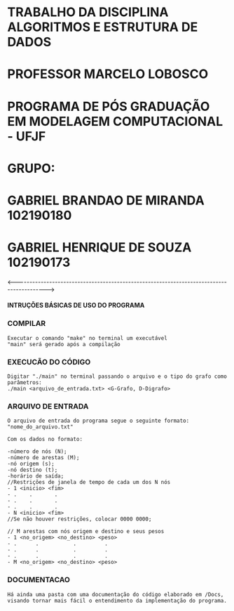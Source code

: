# TRABALHO DA DISCIPLINA ALGORITMOS E ESTRUTURA DE DADOS
# PROFESSOR MARCELO LOBOSCO
# PROGRAMA DE PÓS GRADUAÇÃO EM MODELAGEM COMPUTACIONAL - UFJF
# GRUPO:
# GABRIEL BRANDAO DE MIRANDA 102190180
# GABRIEL HENRIQUE DE SOUZA 102190173

<----------------------------------------------------------------------------------------->

#### INTRUÇÕES BÁSICAS DE USO DO PROGRAMA ####

### COMPILAR ###
	Executar o comando "make" no terminal um executável
	"main" será gerado após a compilação

### EXECUCÃO DO CÓDIGO ###
	Digitar "./main" no terminal passando o arquivo e o tipo do grafo como parâmetros:
	./main <arquivo_de_entrada.txt> <G-Grafo, D-Digrafo>

### ARQUIVO DE ENTRADA ###
	O arquivo de entrada do programa segue o seguinte formato:
	"nome_do_arquivo.txt"
	
	Com os dados no formato:
	
	-número de nós (N);
	-número de arestas (M);
	-nó origem (s);
	-nó destino (t);
	-horário de saída;
	//Restrições de janela de tempo de cada um dos N nós
	- 1 <inicio> <fim>
	- .    .       .
	- .    .       .
	- .    .       .
	- N <inicio> <fim>
	//Se não houver restrições, colocar 0000 0000;

	// M arestas com nós origem e destino e seus pesos
	- 1 <no_origem> <no_destino> <peso>
	- .      .           .         .
	- .      .           .         .
	- .      .           .         .
	- M <no_origem> <no_destino> <peso>

### DOCUMENTACAO ###
	Há ainda uma pasta com uma documentação do código elaborado em /Docs,
	visando tornar mais fácil o entendimento da implementação do programa.

